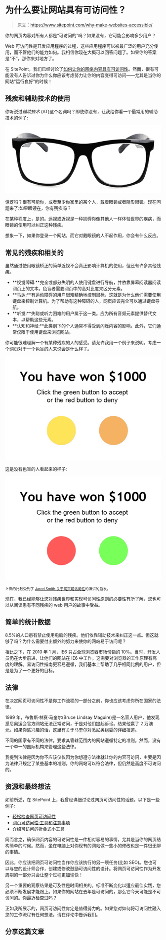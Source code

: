 # 为什么要让网站具有可访问性？

> 原文：<https://www.sitepoint.com/why-make-websites-accessible/>

你的网页内容对所有人都是“可访问的”吗？如果没有，它可能会影响多少用户？

Web 可访问性是开发应用程序的过程，这些应用程序可以被最广泛的用户充分使用，而不管他们的能力如何。我相信你现在大概可以回答问题了。如果你的答案是“不”，那你来对地方了。

在 SitePoint，我们已经讨论了[如何让你的网络内容具有可访问性](https://www.sitepoint.com/design-ux/accessibility/)。然而，很有可能没有人告诉过你为什么你应该考虑努力让你的内容变得可访问——尤其是当你的网站“运行良好”的时候！

## 残疾和辅助技术的使用

你听说过*辅助技术* (AT)这个名词吗？即使你没有，让我给你看一个最常用的辅助技术的例子:

![Eye Glasses](img/3549fdea743ee03fd3fb6005df7ea9f3.png)

惊讶吗？很有可能你，或者至少你家里的某个人，戴着眼镜或者隐形眼镜。现在问题来了:如果眼镜在，你有残疾吗？

在某种程度上，是的。远视或近视是一种妨碍你像其他人一样体验世界的疾病，而眼镜的使用可以纠正这种残疾。

想象一下，如果你登录一个网站，而它对戴眼镜的人不起作用，你会有什么反应。

## 常见的残疾和相关的

虽然通过使用眼镜矫正的简单近视不会真正影响计算机的使用，但还有许多其他残疾。

*   **视觉障碍:**完全或部分失明的人使用键盘进行导航，并依靠屏幕阅读器阅读网页上的文本。色盲者需要网页中的高对比度来区分元素。
*   **马达:**有运动障碍的用户很难精确地控制鼠标，这就是为什么他们需要使用键盘来控制计算机。为了帮助有这种障碍的人，网页应该完全可以通过键盘导航。
*   **听觉:**失聪或听力困难的用户属于这一类。应为所有音频元素提供替代文本，以帮助这些元素。
*   **认知和神经:**此类别下的个人通常不得受到闪烁内容的影响。此外，它们通常仅限于使用键盘来浏览网站。

你可能很难理解一个有某种残疾的人的感受。请允许我用一个例子来说明。考虑一个网页对于一个色盲的人来说会是什么样子。

![Color Blind example for award page](img/5610f9386bb3cad0abd54a6015e50af7.png)

这是没有色盲的人看起来的样子:

![How the award looks to a non-blind person](img/f0fb687142ce2cea3e3d572c4586689e.png)

<small>上面的比较受到了 [Jared Smith 关于网页可访问性](http://www.slideshare.net/PlainTalkConf/jared-smith-introduction-to-web-accessibility)的演讲的启发。</small>

现在，我已经能够让您对残疾世界和实现可访问性原则的必要性有所了解，您也可以从阅读患有不同残疾的 web 用户的故事中受益。

## 简单的统计数据

8.5%的人口患有禁止使用电脑的残疾。他们依靠辅助技术来纠正这一点。但这就够了吗？为什么需要付出额外的努力来使你的网站易于访问呢？

相比之下，在 2010 年 1 月，IE6 只占全球浏览器市场份额的 10%。当时，开发人员仍在大步前进，让他们的网站在 IE6 中工作。这需要对浏览器的工作原理有高度的理解。易访问性指南更容易遵循，我们基本上帮助了几乎相同比例的用户，但是是为了一个更好的目标。

## 法律

在决定网页可访问性不是你工作流程的一部分之前，你也应该考虑你所在国家的法律。

1999 年，布鲁斯·林赛·马奎尔(Bruce Lindsay Maguire)是一名盲人用户，他发现悉尼奥运会官方网站无法正常访问，于是对他们提起诉讼。结果他赢了 2 万澳元。如果你感兴趣的话，这里有关于马奎尔对悉尼奥组委的详细报道。

不同的国家有不同的法律，要求其管辖范围内的网站遵循特定的准则。然而，没有一个单一的国际机构来管理这些法律。

我提到法律是因为你不应该仅仅因为你想遵守法律就让你的内容可访问，主要是因为法律只规定了某些基本的准则。你的网站可以符合法律，但仍然是高度不可访问的。

## 资源和最终想法

如前所述，在 SitePoint 上，我曾经详细讨论过网页可访问性的话题。以下是一些例子:

*   [轻松检查网页可访问性](https://www.sitepoint.com/easy-checks-website-accessibility/)
*   [网页可访问性:工具和注意事项](https://www.sitepoint.com/web-accessibility-tools-considerations/)
*   [介绍可访问的折叠式小工具](https://www.sitepoint.com/introducing-accessible-accordion-widget/)

简而言之，确保网页内容的可访问性是一件相对容易的事情，尤其是当你的网页结构简单的时候。然而，坐在电脑上对你现有的网站做一些小的修改也是一件很无聊的事情。

因此，你应该把网页可访问性当作你应该执行的另一项任务(比如 SEO)。您也可以与您的设计师合作，创建或修改鼓励可访问性的设计。将网页可访问性作为开发周期的一部分只会让整个过程更加愉快！

另一个重要的观察结果是可及性是时间相关的。标准不断变化以适应最佳实践，您必须不断发展才能跟上。如果你的网站在去年是可访问的，那么它今天可能是不可访问的。你最近检查过吗？

正如我所展示的，网页可访问性肯定是值得努力的。如果您对如何将可访问性融入您的工作流程有任何想法，请在评论中告诉我们。

## 分享这篇文章